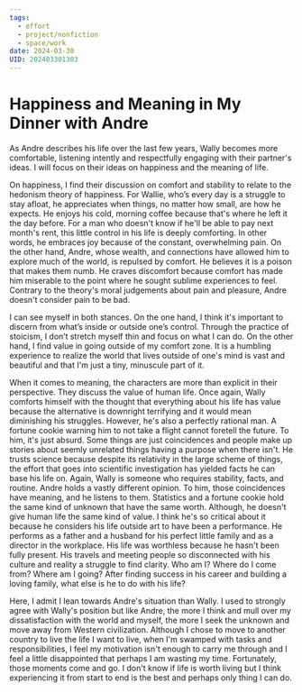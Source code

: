 ```yaml
---
tags:
  - effort
  - project/nonfiction
  - space/work
date: 2024-03-30
UID: 202403301303
---
```


# Happiness and Meaning in My Dinner with Andre

As Andre describes his life over the last few years, Wally becomes more comfortable, listening intently and respectfully engaging with their partner's ideas. I will focus on their ideas on happiness and the meaning of life.

On happiness, I find their discussion on comfort and stability to relate to the hedonism theory of happiness. For Wallie, who’s every day is a struggle to stay afloat, he appreciates when things, no matter how small, are how he expects. He enjoys his cold, morning coffee because that's where he left it the day before. For a man who doesn't know if he'll be able to pay next month's rent, this little control in his life is deeply comforting. In other words, he embraces joy because of the constant, overwhelming pain. On the other hand, Andre, whose wealth, and connections have allowed him to explore much of the world, is repulsed by comfort. He believes it is a poison that makes them numb. He craves discomfort because comfort has made him miserable to the point where he sought sublime experiences to feel. Contrary to the theory's moral judgements about pain and pleasure, Andre doesn't consider pain to be bad.

I can see myself in both stances. On the one hand, I think it's important to discern from what’s inside or outside one’s control. Through the practice of stoicism, I don’t stretch myself thin and focus on what I can do. On the other hand, I find value in going outside of my comfort zone. It is a humbling experience to realize the world that lives outside of one's mind is vast and beautiful and that I'm just a tiny, minuscule part of it.

When it comes to meaning, the characters are more than explicit in their perspective. They discuss the value of human life. Once again, Wally comforts himself with the thought that everything about his life has value because the alternative is downright terrifying and it would mean diminishing his struggles. However, he's also a perfectly rational man. A fortune cookie warning him to not take a flight cannot foretell the future. To him, it's just absurd. Some things are just coincidences and people make up stories about seemly unrelated things having a purpose when there isn't. He trusts science because despite its relativity in the large scheme of things, the effort that goes into scientific investigation has yielded facts he can base his life on. Again, Wally is someone who requires stability, facts, and routine. Andre holds a vastly different opinion. To him, those coincidences have meaning, and he listens to them. Statistics and a fortune cookie hold the same kind of unknown that have the same worth. Although, he doesn't give human life the same kind of value. I think he's so critical about it because he considers his life outside art to have been a performance. He performs as a father and a husband for his perfect little family and as a director in the workplace. His life was worthless because he hasn't been fully present. His travels and meeting people so disconnected with his culture and reality a struggle to find clarity. Who am I? Where do I come from? Where am I going? After finding success in his career and building a loving family, what else is he to do with his life?

Here, I admit I lean towards Andre's situation than Wally. I used to strongly agree with Wally's position but like Andre, the more I think and mull over my dissatisfaction with the world and myself, the more I seek the unknown and move away from Western civilization. Although I chose to move to another country to live the life I want to live, when I'm swamped with tasks and responsibilities, I feel my motivation isn't enough to carry me through and I feel a little disappointed that perhaps I am wasting my time. Fortunately, those moments come and go. I don't know if life is worth living but I think experiencing it from start to end is the best and perhaps only thing I can do.